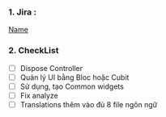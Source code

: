### 1. Jira : 
[Name](link)
### 2. CheckList 
- [ ] Dispose Controller
- [ ] Quản lý UI bằng Bloc hoặc Cubit
- [ ] Sử dụng, tạo Common widgets
- [ ] Fix analyze
- [ ] Translations thêm vào đủ 8 file ngôn ngữ

